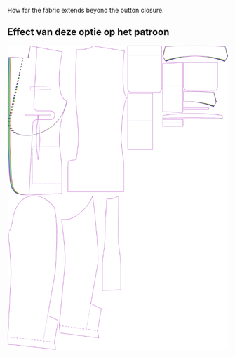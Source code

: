 
How far the fabric extends beyond the button closure.


## Effect van deze optie op het patroon
![This image shows the effect of this option by superimposing several variants that have a different value for this option](jaeger_frontoverlap_sample.svg "Effect of this option on the pattern")
